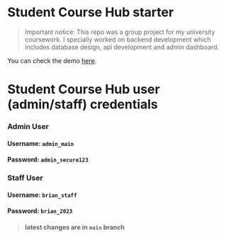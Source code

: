 # Student Course Hub starter

> Important notice: This repo was a group project for my university coursework. I specially worked on backend development which includes database design, api development and admin dashboard.

You can check the demo [here](https://student-course-hub-team-a.great-site.net/?i=1).

# Student Course Hub user (admin/staff) credentials

### Admin User
#### Username: `admin_main` 
#### Password: `admin_secure123` 

### Staff User
#### Username: `brian_staff` 
#### Password: `brian_2023` 

> #### latest changes are in `main` branch

